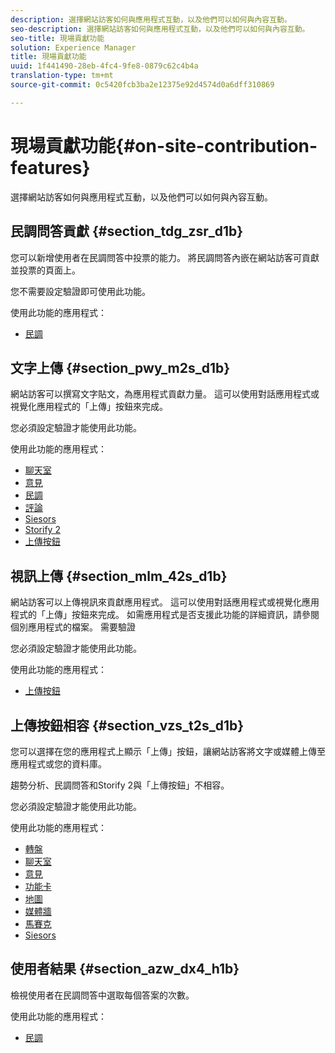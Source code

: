 ```yaml
---
description: 選擇網站訪客如何與應用程式互動，以及他們可以如何與內容互動。
seo-description: 選擇網站訪客如何與應用程式互動，以及他們可以如何與內容互動。
seo-title: 現場貢獻功能
solution: Experience Manager
title: 現場貢獻功能
uuid: 1f441490-28eb-4fc4-9fe8-0879c62c4b4a
translation-type: tm+mt
source-git-commit: 0c5420fcb3ba2e12375e92d4574d0a6dff310869

---
```



# 現場貢獻功能{#on-site-contribution-features}

選擇網站訪客如何與應用程式互動，以及他們可以如何與內容互動。

## 民調問答貢獻 {#section_tdg_zsr_d1b}

您可以新增使用者在民調問答中投票的能力。 將民調問答內嵌在網站訪客可貢獻並投票的頁面上。

您不需要設定驗證即可使用此功能。

使用此功能的應用程式：

* [民調](../c-about-apps/c-polls-app/c-polls-app.md#c_polls_app)

## 文字上傳 {#section_pwy_m2s_d1b}

網站訪客可以撰寫文字貼文，為應用程式貢獻力量。 這可以使用對話應用程式或視覺化應用程式的「上傳」按鈕來完成。

您必須設定驗證才能使用此功能。

使用此功能的應用程式：

* [聊天室](../c-about-apps/c-chat-app/c-chat-app.md#c_chat_app)
* [意見](/help/using/c-about-apps/c-comments/c-comments.md)
* [民調](../c-about-apps/c-polls-app/c-polls-app.md#c_polls_app)
* [評論](../c-about-apps/c-reviews-app/c-reviews-app.md#c_reviews_app)
* [Siesors](../c-about-apps/c-sidenotes-app/c-sidenotes-app.md#c_sidenotes_app)
* [Storify 2](../c-about-apps/c-storify2/c-storify2.md#c_storify2)
* [上傳按鈕](../c-about-apps/c-upload-button-app/c-upload-button-app.md#c_upload_button_app)

## 視訊上傳 {#section_mlm_42s_d1b}

網站訪客可以上傳視訊來貢獻應用程式。 這可以使用對話應用程式或視覺化應用程式的「上傳」按鈕來完成。 如需應用程式是否支援此功能的詳細資訊，請參閱個別應用程式的檔案。 需要驗證

您必須設定驗證才能使用此功能。

使用此功能的應用程式：

* [上傳按鈕](../c-about-apps/c-upload-button-app/c-upload-button-app.md#c_upload_button_app)

## 上傳按鈕相容 {#section_vzs_t2s_d1b}

您可以選擇在您的應用程式上顯示「上傳」按鈕，讓網站訪客將文字或媒體上傳至應用程式或您的資料庫。

趨勢分析、民調問答和Storify 2與「上傳按鈕」不相容。

您必須設定驗證才能使用此功能。

使用此功能的應用程式：

* [轉盤](../c-about-apps/c-carousel-app/c-carousel-app.md#c_carousel_app)
* [聊天室](../c-about-apps/c-chat-app/c-chat-app.md#c_chat_app)
* [意見](/help/using/c-about-apps/c-comments/c-comments.md)
* [功能卡](../c-about-apps/c-feature-card-app/c-feature-card-app.md#c_feature_card_app)
* [地圖](../c-about-apps/c-map-app/c-map-app.md#c_map_app)
* [媒體牆](../c-about-apps/c-media-wall-app/c-media-wall-app.md#c_media_wall_app)
* [馬賽克](../c-about-apps/c-mosaic-app/c-mosaic-app.md#c_mosaic_app)
* [Siesors](../c-about-apps/c-sidenotes-app/c-sidenotes-app.md#c_sidenotes_app)

## 使用者結果 {#section_azw_dx4_h1b}

檢視使用者在民調問答中選取每個答案的次數。

使用此功能的應用程式：

* [民調](../c-about-apps/c-polls-app/c-polls-app.md#c_polls_app)

